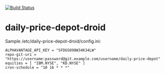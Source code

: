 [![Build Status](https://github.com/atgreen/daily-price-depot-droid/actions/workflows/build.yml/badge.svg)](https://github.com/atgreen/daily-price-depot-droid/actions)

# daily-price-depot-droid

Sample /etc/daily-price-depot-droid/config.ini:

    ALPHAVANTAGE_API_KEY = "SFDGSO98W34K34LW"
    repo-git-uri = "https://username:password@git.example.com/username/daily-price-depot"
    equities = [ "IBM.NYSE", "KD.NYSE" ]
    cron-schedule = "10 16 * * *"
